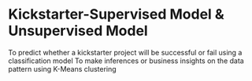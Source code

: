 # Kickstarter-Supervised Model & Unsupervised Model
To predict whether a kickstarter project will be successful or fail using a classification model 
To make inferences or business insights on the data pattern using K-Means clustering 
